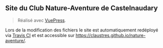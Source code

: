 ## Site du Club Nature-Aventure de Castelnaudary

> Réalisé avec [VuePress](https://vuepress.vuejs.org).

Lors de la modification des fichiers le site est automatiquement redéployé via [Travis CI](https://docs.travis-ci.com/user/deployment/pages/) et est accessible sur https://claustres.github.io/nature-aventure/.
